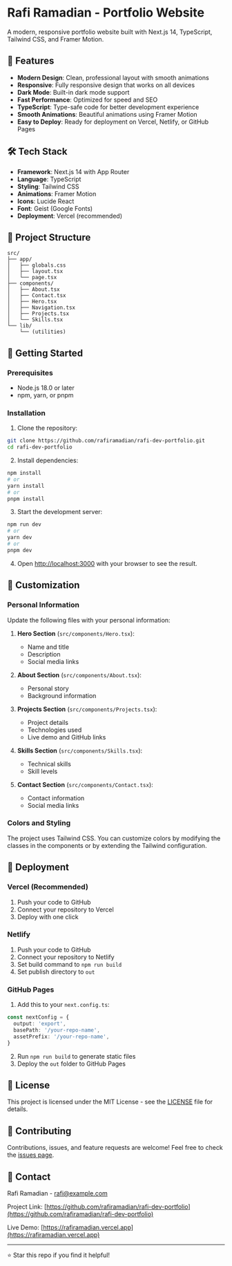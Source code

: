 # Rafi Ramadian - Portfolio Website

A modern, responsive portfolio website built with Next.js 14, TypeScript, Tailwind CSS, and Framer Motion.

## 🚀 Features

- **Modern Design**: Clean, professional layout with smooth animations
- **Responsive**: Fully responsive design that works on all devices
- **Dark Mode**: Built-in dark mode support
- **Fast Performance**: Optimized for speed and SEO
- **TypeScript**: Type-safe code for better development experience
- **Smooth Animations**: Beautiful animations using Framer Motion
- **Easy to Deploy**: Ready for deployment on Vercel, Netlify, or GitHub Pages

## 🛠️ Tech Stack

- **Framework**: Next.js 14 with App Router
- **Language**: TypeScript
- **Styling**: Tailwind CSS
- **Animations**: Framer Motion
- **Icons**: Lucide React
- **Font**: Geist (Google Fonts)
- **Deployment**: Vercel (recommended)

## 📁 Project Structure

```
src/
├── app/
│   ├── globals.css
│   ├── layout.tsx
│   └── page.tsx
├── components/
│   ├── About.tsx
│   ├── Contact.tsx
│   ├── Hero.tsx
│   ├── Navigation.tsx
│   ├── Projects.tsx
│   └── Skills.tsx
└── lib/
    └── (utilities)
```

## 🚀 Getting Started

### Prerequisites

- Node.js 18.0 or later
- npm, yarn, or pnpm

### Installation

1. Clone the repository:
```bash
git clone https://github.com/rafiramadian/rafi-dev-portfolio.git
cd rafi-dev-portfolio
```

2. Install dependencies:
```bash
npm install
# or
yarn install
# or
pnpm install
```

3. Start the development server:
```bash
npm run dev
# or
yarn dev
# or
pnpm dev
```

4. Open [http://localhost:3000](http://localhost:3000) with your browser to see the result.

## 🎨 Customization

### Personal Information

Update the following files with your personal information:

1. **Hero Section** (`src/components/Hero.tsx`):
   - Name and title
   - Description
   - Social media links

2. **About Section** (`src/components/About.tsx`):
   - Personal story
   - Background information

3. **Projects Section** (`src/components/Projects.tsx`):
   - Project details
   - Technologies used
   - Live demo and GitHub links

4. **Skills Section** (`src/components/Skills.tsx`):
   - Technical skills
   - Skill levels

5. **Contact Section** (`src/components/Contact.tsx`):
   - Contact information
   - Social media links

### Colors and Styling

The project uses Tailwind CSS. You can customize colors by modifying the classes in the components or by extending the Tailwind configuration.

## 🚀 Deployment

### Vercel (Recommended)

1. Push your code to GitHub
2. Connect your repository to Vercel
3. Deploy with one click

### Netlify

1. Push your code to GitHub
2. Connect your repository to Netlify
3. Set build command to `npm run build`
4. Set publish directory to `out`

### GitHub Pages

1. Add this to your `next.config.ts`:
```typescript
const nextConfig = {
  output: 'export',
  basePath: '/your-repo-name',
  assetPrefix: '/your-repo-name',
}
```

2. Run `npm run build` to generate static files
3. Deploy the `out` folder to GitHub Pages

## 📄 License

This project is licensed under the MIT License - see the [LICENSE](LICENSE) file for details.

## 🤝 Contributing

Contributions, issues, and feature requests are welcome! Feel free to check the [issues page](https://github.com/rafiramadian/rafi-dev-portfolio/issues).

## 📧 Contact

Rafi Ramadian - [rafi@example.com](mailto:rafi@example.com)

Project Link: [https://github.com/rafiramadian/rafi-dev-portfolio](https://github.com/rafiramadian/rafi-dev-portfolio)

Live Demo: [https://rafiramadian.vercel.app](https://rafiramadian.vercel.app)

---

⭐ Star this repo if you find it helpful!
